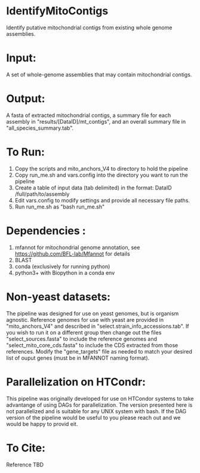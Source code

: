 # IdentifyMitoContigs
Identify putative mitochondrial contigs from existing whole genome assemblies.

# Input:
A set of whole-genome assemblies that may contain mitochondrial contigs.

# Output:
A fasta of extracted mitochondrial contigs, a summary file for each assembly in "results/[DataID]/mt_contigs", and an overall summary file in "all_species_summary.tab".

# To Run:
1. Copy the scripts and mito_anchors_V4 to directory to hold the pipeline
2. Copy run_me.sh and vars.config into the directory you want to run the pipeline
3. Create a table of input data (tab delimited) in the format: DataID /full/path/to/assembly
4. Edit vars.config to modify settings and provide all necessary file paths.
5. Run run_me.sh as "bash run_me.sh"

# Dependencies :
1. mfannot for mitochondrial genome annotation, see https://github.com/BFL-lab/Mfannot for details
2. BLAST
3. conda (exclusively for running python)
4. python3+ with Biopython in a conda env

# Non-yeast datasets:
The pipeline was designed for use on yeast genomes, but is organism agnostic. Reference genomes for use with yeast are provided in "mito_anchors_V4" and described in "select.strain_info_accessions.tab". If you wish to run it on a different group then change out the files "select_sources.fasta" to include the reference genomes and "select_mito_core_cds.fasta" to include the CDS extracted from those references. Modify the "gene_targets" file as needed to match your desired list of ouput genes (must be in MFANNOT naming format).

# Parallelization on HTCondr:
This pipeline was originally developed for use on HTCondor systems to take advantange of using DAGs for parallelization. The version presented here is not parallelized and is suitable for any UNIX system with bash. If the DAG version of the pipeline would be useful to you please reach out and we would be happy to provid eit.

# To Cite:
Reference TBD
